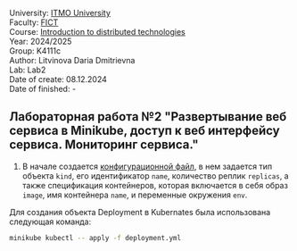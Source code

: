 University: [ITMO University](https://itmo.ru/ru/) \
Faculty: [FICT](https://fict.itmo.ru) \
Course: [Introduction to distributed technologies](https://github.com/itmo-ict-faculty/introduction-to-distributed-technologies) \
Year: 2024/2025 \
Group: K4111c \
Author: Litvinova Daria Dmitrievna \
Lab: Lab2 \
Date of create: 08.12.2024 \
Date of finished: -
## Лабораторная работа №2 "Развертывание веб сервиса в Minikube, доступ к веб интерфейсу сервиса. Мониторинг сервиса."
1. В начале создается [конфигурационной файл](./deployment.yaml), в нем задается тип объекта `kind`, его идентификатор `name`, количество реплик `replicas`, а также спецификация контейнеров, которая включается в себя образ `image`, имя контейнера `name`, и переменные окружения `env`.

Для создания объекта Deployment в Kubernates была использована следующая команда:
```bash
minikube kubectl -- apply -f deployment.yml
```
